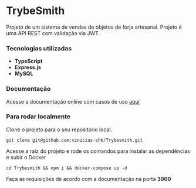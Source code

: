 # TrybeSmith

Projeto de um sistema de vendas de objetos de forja artesanal. Projeto é uma API REST com validação via JWT.

### Tecnologias utilizadas

- **TypeScript**
- **Express.js**
- **MySQL**

### Documentação

Acesse a documentação online com casos de uso [aqui](https://documenter.getpostman.com/view/25780292/2s935uFztt)

### Para rodar localmente


Clone o projeto para o seu repositório local.
```
git clone git@github.com:vinicius-shk/Trybesmith.git
```
Acesse a raiz do projeto e rode os comandos para instalar as dependências e subir o Docker

```
cd Trybesmith && npm i && docker-compose up -d
```

Faça as requisições de acordo com a documentação na porta **3000**
